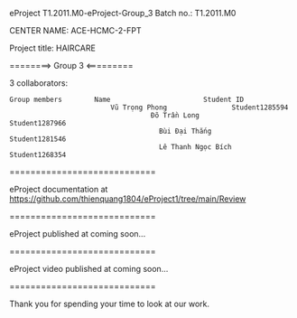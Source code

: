 eProject T1.2011.M0-eProject-Group_3 Batch no.: T1.2011.M0

CENTER NAME: ACE-HCMC-2-FPT

Project title: HAIRCARE

========> Group 3 <=========

3 collaborators:



    Group members        Name                       Student ID
				             Vũ Trọng Phong                Student1285594
									   Đõ Trần Long                  Student1287966
										 Bùi Đại Thắng                 Student1281546
										 Lê Thanh Ngọc Bích            Student1268354
                     
============================

eProject documentation at https://github.com/thienquang1804/eProject1/tree/main/Review

============================

eProject published at coming soon...

============================

eProject video published at coming soon...

============================

Thank you for spending your time to look at our work.
